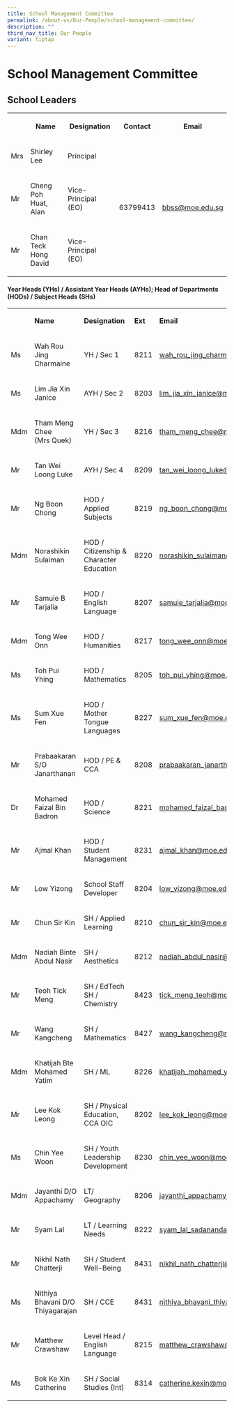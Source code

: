 ```yaml
---
title: School Management Committee
permalink: /about-us/Our-People/school-management-committee/
description: ""
third_nav_title: Our People
variant: tiptap
---
```

<h1>School Management Committee</h1>
<h2>School Leaders</h2>
<table style="minWidth: 125px">
<colgroup>
<col>
<col>
<col>
<col>
<col>
</colgroup>
<tbody>
<tr>
<th rowspan="1" colspan="1">
<p></p>
</th>
<th rowspan="1" colspan="1">
<p>Name</p>
</th>
<th rowspan="1" colspan="1">
<p>Designation</p>
</th>
<th rowspan="1" colspan="1">
<p>Contact</p>
</th>
<th rowspan="1" colspan="1">
<p>Email</p>
</th>
</tr>
<tr>
<td rowspan="1" colspan="1">
<p>Mrs</p>
</td>
<td rowspan="1" colspan="1">
<p>Shirley Lee</p>
</td>
<td rowspan="1" colspan="1">
<p>Principal</p>
</td>
<td rowspan="3" colspan="1">
<p>63799413</p>
</td>
<td rowspan="3" colspan="1">
<p><a href="mailto:bbss@moe.edu.sg" rel="noopener noreferrer nofollow" target="">bbss@moe.edu.sg</a>
</p>
</td>
</tr>
<tr>
<td rowspan="1" colspan="1">
<p>Mr</p>
</td>
<td rowspan="1" colspan="1">
<p>Cheng Poh Huat, Alan</p>
</td>
<td rowspan="1" colspan="1">
<p>Vice-Principal (EO)</p>
</td>
</tr>
<tr>
<td rowspan="1" colspan="1">
<p>Mr</p>
</td>
<td rowspan="1" colspan="1">
<p>Chan Teck Hong David</p>
</td>
<td rowspan="1" colspan="1">
<p>Vice-Principal (EO)</p>
</td>
</tr>
</tbody>
</table>
<h4>Year Heads (YHs) / Assistant Year Heads (AYHs); Head of Departments (HODs) / Subject Heads (SHs)</h4>
<table style="minWidth: 125px">
<colgroup>
<col>
<col>
<col>
<col>
<col>
</colgroup>
<tbody>
<tr>
<td rowspan="1" colspan="1">
<p></p>
</td>
<td rowspan="1" colspan="1">
<p><strong>Name</strong>
</p>
</td>
<td rowspan="1" colspan="1">
<p><strong>Designation</strong>
</p>
</td>
<td rowspan="1" colspan="1">
<p><strong>Ext</strong>
</p>
</td>
<td rowspan="1" colspan="1">
<p><strong>Email</strong>
</p>
</td>
</tr>
<tr>
<td rowspan="1" colspan="1">
<p>Ms</p>
</td>
<td rowspan="1" colspan="1">
<p>Wah Rou Jing Charmaine</p>
</td>
<td rowspan="1" colspan="1">
<p>YH / Sec 1</p>
</td>
<td rowspan="1" colspan="1">
<p>8211</p>
</td>
<td rowspan="1" colspan="1">
<p><a href="mailto:wah_rou_jing_charmaine@moe.edu.sg" rel="noopener noreferrer nofollow" target="_blank">wah_rou_jing_charmaine@moe.edu.sg</a>
</p>
</td>
</tr>
<tr>
<td rowspan="1" colspan="1">
<p>Ms</p>
</td>
<td rowspan="1" colspan="1">
<p>Lim Jia Xin Janice</p>
</td>
<td rowspan="1" colspan="1">
<p>AYH / Sec 2</p>
</td>
<td rowspan="1" colspan="1">
<p>8203</p>
</td>
<td rowspan="1" colspan="1">
<p><a href="mailto:lim_jia_xin_janice@moe.edu.sg" rel="noopener noreferrer nofollow" target="_blank">lim_jia_xin_janice@moe.edu.sg</a>
</p>
</td>
</tr>
<tr>
<td rowspan="1" colspan="1">
<p>Mdm</p>
</td>
<td rowspan="1" colspan="1">
<p>Tham Meng Chee
<br>(Mrs Quek)</p>
</td>
<td rowspan="1" colspan="1">
<p>YH / Sec 3</p>
</td>
<td rowspan="1" colspan="1">
<p>8216</p>
</td>
<td rowspan="1" colspan="1">
<p><a href="mailto:tham_meng_chee@moe.edu.sg" rel="noopener noreferrer nofollow" target="_blank">tham_meng_chee@moe.edu.sg</a>
</p>
</td>
</tr>
<tr>
<td rowspan="1" colspan="1">
<p>Mr</p>
</td>
<td rowspan="1" colspan="1">
<p>Tan Wei Loong Luke</p>
</td>
<td rowspan="1" colspan="1">
<p>AYH / Sec 4</p>
</td>
<td rowspan="1" colspan="1">
<p>8209</p>
</td>
<td rowspan="1" colspan="1">
<p><a href="mailto:tan_wei_loong_luke@moe.edu.sg" rel="noopener noreferrer nofollow" target="_blank">tan_wei_loong_luke@moe.edu.sg</a>
</p>
</td>
</tr>
<tr>
<td rowspan="1" colspan="1">
<p>Mr</p>
</td>
<td rowspan="1" colspan="1">
<p>Ng Boon Chong</p>
</td>
<td rowspan="1" colspan="1">
<p>HOD / Applied Subjects</p>
</td>
<td rowspan="1" colspan="1">
<p>8219</p>
</td>
<td rowspan="1" colspan="1">
<p><a href="mailto:ng_boon_chong@moe.edu.sg" rel="noopener noreferrer nofollow" target="_blank">ng_boon_chong@moe.edu.sg</a>
</p>
</td>
</tr>
<tr>
<td rowspan="1" colspan="1">
<p>Mdm</p>
</td>
<td rowspan="1" colspan="1">
<p>Norashikin Sulaiman</p>
</td>
<td rowspan="1" colspan="1">
<p>HOD / Citizenship &amp; Character Education</p>
</td>
<td rowspan="1" colspan="1">
<p>8220</p>
</td>
<td rowspan="1" colspan="1">
<p><a href="mailto:norashikin_sulaiman@moe.edu.sg" rel="noopener noreferrer nofollow" target="_blank">norashikin_sulaiman@moe.edu.sg</a>
</p>
</td>
</tr>
<tr>
<td rowspan="1" colspan="1">
<p>Mr</p>
</td>
<td rowspan="1" colspan="1">
<p>Samuie B Tarjalia</p>
</td>
<td rowspan="1" colspan="1">
<p>HOD / English Language</p>
</td>
<td rowspan="1" colspan="1">
<p>8207</p>
</td>
<td rowspan="1" colspan="1">
<p><a href="mailto:samuie_tarjalia@moe.edu.sg" rel="noopener noreferrer nofollow" target="_blank">samuie_tarjalia@moe.edu.sg</a>
</p>
</td>
</tr>
<tr>
<td rowspan="1" colspan="1">
<p>Mdm</p>
</td>
<td rowspan="1" colspan="1">
<p>Tong Wee Onn</p>
</td>
<td rowspan="1" colspan="1">
<p>HOD / Humanities</p>
</td>
<td rowspan="1" colspan="1">
<p>8217</p>
</td>
<td rowspan="1" colspan="1">
<p><a href="mailto:tong_wee_onn@moe.edu.sg" rel="noopener noreferrer nofollow" target="_blank">tong_wee_onn@moe.edu.sg</a>
</p>
</td>
</tr>
<tr>
<td rowspan="1" colspan="1">
<p>Ms</p>
</td>
<td rowspan="1" colspan="1">
<p>Toh Pui Yhing</p>
</td>
<td rowspan="1" colspan="1">
<p>HOD / Mathematics</p>
</td>
<td rowspan="1" colspan="1">
<p>8205</p>
</td>
<td rowspan="1" colspan="1">
<p><a href="mailto:toh_pui_yhing@moe.edu.sg" rel="noopener noreferrer nofollow" target="_blank">toh_pui_yhing@moe.edu.sg</a>
</p>
</td>
</tr>
<tr>
<td rowspan="1" colspan="1">
<p>Ms</p>
</td>
<td rowspan="1" colspan="1">
<p>Sum Xue Fen</p>
</td>
<td rowspan="1" colspan="1">
<p>HOD / Mother Tongue Languages</p>
</td>
<td rowspan="1" colspan="1">
<p>8227</p>
</td>
<td rowspan="1" colspan="1">
<p><a href="mailto:sum_xue_fen@moe.edu.sg" rel="noopener noreferrer nofollow" target="_blank">sum_xue_fen@moe.edu.sg</a>
</p>
</td>
</tr>
<tr>
<td rowspan="1" colspan="1">
<p>Mr</p>
</td>
<td rowspan="1" colspan="1">
<p>Prabaakaran S/O Janarthanan</p>
</td>
<td rowspan="1" colspan="1">
<p>HOD / PE &amp; CCA</p>
</td>
<td rowspan="1" colspan="1">
<p>8208</p>
</td>
<td rowspan="1" colspan="1">
<p><a href="mailto:prabaakaran_janarthanan@moe.edu.sg" rel="noopener noreferrer nofollow" target="_blank">prabaakaran_janarthanan@moe.edu.sg</a>
</p>
</td>
</tr>
<tr>
<td rowspan="1" colspan="1">
<p>Dr</p>
</td>
<td rowspan="1" colspan="1">
<p>Mohamed Faizal Bin Badron</p>
</td>
<td rowspan="1" colspan="1">
<p>HOD / Science</p>
</td>
<td rowspan="1" colspan="1">
<p>8221</p>
</td>
<td rowspan="1" colspan="1">
<p><a href="mailto:mohamed_faizal_badron@moe.edu.sg" rel="noopener noreferrer nofollow" target="_blank">mohamed_faizal_badron@moe.edu.sg</a>
</p>
</td>
</tr>
<tr>
<td rowspan="1" colspan="1">
<p>Mr</p>
</td>
<td rowspan="1" colspan="1">
<p>Ajmal Khan</p>
</td>
<td rowspan="1" colspan="1">
<p>HOD / Student Management</p>
</td>
<td rowspan="1" colspan="1">
<p>8231</p>
</td>
<td rowspan="1" colspan="1">
<p><a href="mailto:ajmal_khan@moe.edu.sg" rel="noopener noreferrer nofollow" target="_blank">ajmal_khan@moe.edu.sg</a>
</p>
</td>
</tr>
<tr>
<td rowspan="1" colspan="1">
<p>Mr</p>
</td>
<td rowspan="1" colspan="1">
<p>Low Yizong</p>
</td>
<td rowspan="1" colspan="1">
<p>School Staff Developer</p>
</td>
<td rowspan="1" colspan="1">
<p>8204</p>
</td>
<td rowspan="1" colspan="1">
<p><a href="mailto:low_yizong@moe.edu.sg" rel="noopener noreferrer nofollow" target="_blank">low_yizong@moe.edu.sg</a>
</p>
</td>
</tr>
<tr>
<td rowspan="1" colspan="1">
<p>Mr</p>
</td>
<td rowspan="1" colspan="1">
<p>Chun Sir Kin</p>
</td>
<td rowspan="1" colspan="1">
<p>SH / Applied Learning</p>
</td>
<td rowspan="1" colspan="1">
<p>8210</p>
</td>
<td rowspan="1" colspan="1">
<p><a href="mailto:chun_sir_kin@moe.edu.sg" rel="noopener noreferrer nofollow" target="_blank">chun_sir_kin@moe.edu.sg</a>
</p>
</td>
</tr>
<tr>
<td rowspan="1" colspan="1">
<p>Mdm</p>
</td>
<td rowspan="1" colspan="1">
<p>Nadiah Binte Abdul Nasir</p>
</td>
<td rowspan="1" colspan="1">
<p>SH / Aesthetics</p>
</td>
<td rowspan="1" colspan="1">
<p>8212</p>
</td>
<td rowspan="1" colspan="1">
<p><a href="mailto:nadiah_abdul_nasir@moe.edu.sg" rel="noopener noreferrer nofollow" target="_blank">nadiah_abdul_nasir@moe.edu.sg</a>
</p>
</td>
</tr>
<tr>
<td rowspan="1" colspan="1">
<p>Mr</p>
</td>
<td rowspan="1" colspan="1">
<p>Teoh Tick Meng</p>
</td>
<td rowspan="1" colspan="1">
<p>SH / EdTech
<br>SH / Chemistry</p>
</td>
<td rowspan="1" colspan="1">
<p>8423</p>
</td>
<td rowspan="1" colspan="1">
<p><a href="mailto:tick_meng_teoh@moe.edu.sg" rel="noopener noreferrer nofollow" target="_blank">tick_meng_teoh@moe.edu.sg</a>
</p>
</td>
</tr>
<tr>
<td rowspan="1" colspan="1">
<p>Mr</p>
</td>
<td rowspan="1" colspan="1">
<p>Wang Kangcheng</p>
</td>
<td rowspan="1" colspan="1">
<p>SH / Mathematics</p>
</td>
<td rowspan="1" colspan="1">
<p>8427</p>
</td>
<td rowspan="1" colspan="1">
<p><a href="mailto:wang_kangcheng@moe.edu.sg" rel="noopener noreferrer nofollow" target="_blank">wang_kangcheng@moe.edu.sg</a>
</p>
</td>
</tr>
<tr>
<td rowspan="1" colspan="1">
<p>Mdm</p>
</td>
<td rowspan="1" colspan="1">
<p>Khatijah Bte Mohamed Yatim</p>
</td>
<td rowspan="1" colspan="1">
<p>SH / ML</p>
</td>
<td rowspan="1" colspan="1">
<p>8226</p>
</td>
<td rowspan="1" colspan="1">
<p><a href="mailto:khatijah_mohamed_yatim@moe.edu.sg" rel="noopener noreferrer nofollow" target="_blank">khatijah_mohamed_yatim@moe.edu.sg</a>
</p>
</td>
</tr>
<tr>
<td rowspan="1" colspan="1">
<p>Mr</p>
</td>
<td rowspan="1" colspan="1">
<p>Lee Kok Leong</p>
</td>
<td rowspan="1" colspan="1">
<p>SH / Physical Education, CCA OIC</p>
</td>
<td rowspan="1" colspan="1">
<p>8202</p>
</td>
<td rowspan="1" colspan="1">
<p><a href="mailto:lee_kok_leong@moe.edu.sg" rel="noopener noreferrer nofollow" target="_blank">lee_kok_leong@moe.edu.sg</a>
</p>
</td>
</tr>
<tr>
<td rowspan="1" colspan="1">
<p>Ms</p>
</td>
<td rowspan="1" colspan="1">
<p>Chin Yee Woon</p>
</td>
<td rowspan="1" colspan="1">
<p>SH / Youth Leadership Development</p>
</td>
<td rowspan="1" colspan="1">
<p>8230</p>
</td>
<td rowspan="1" colspan="1">
<p><a href="mailto:chin_yee_woon@moe.edu.sg" rel="noopener noreferrer nofollow" target="_blank">chin_yee_woon@moe.edu.sg</a>
</p>
</td>
</tr>
<tr>
<td rowspan="1" colspan="1">
<p>Mdm</p>
</td>
<td rowspan="1" colspan="1">
<p>Jayanthi D/O Appachamy</p>
</td>
<td rowspan="1" colspan="1">
<p>LT/ Geography</p>
</td>
<td rowspan="1" colspan="1">
<p>8206</p>
</td>
<td rowspan="1" colspan="1">
<p><a href="mailto:jayanthi_appachamy@moe.edu.sg" rel="noopener noreferrer nofollow" target="_blank">jayanthi_appachamy@moe.edu.sg</a>
</p>
</td>
</tr>
<tr>
<td rowspan="1" colspan="1">
<p>Mr</p>
</td>
<td rowspan="1" colspan="1">
<p>Syam Lal</p>
</td>
<td rowspan="1" colspan="1">
<p>LT / Learning Needs</p>
</td>
<td rowspan="1" colspan="1">
<p>8222</p>
</td>
<td rowspan="1" colspan="1">
<p><a href="mailto:syam_lal_sadanandan@moe.edu.sg" rel="noopener noreferrer nofollow" target="_blank">syam_lal_sadanandan@moe.edu.sg</a>
</p>
</td>
</tr>
<tr>
<td rowspan="1" colspan="1">
<p>Mr</p>
</td>
<td rowspan="1" colspan="1">
<p>Nikhil Nath Chatterji</p>
</td>
<td rowspan="1" colspan="1">
<p>SH / Student Well-Being</p>
</td>
<td rowspan="1" colspan="1">
<p>8431</p>
</td>
<td rowspan="1" colspan="1">
<p><a href="mailto:nikhil_nath_chatterji@moe.edu.sg" rel="noopener noreferrer nofollow" target="_blank">nikhil_nath_chatterji@moe.edu.sg</a>
</p>
</td>
</tr>
<tr>
<td rowspan="1" colspan="1">
<p>Ms</p>
</td>
<td rowspan="1" colspan="1">
<p>Nithiya Bhavani D/O Thiyagarajan</p>
</td>
<td rowspan="1" colspan="1">
<p>SH / CCE</p>
</td>
<td rowspan="1" colspan="1">
<p>8431</p>
</td>
<td rowspan="1" colspan="1">
<p><a href="mailto:nithiya_bhavani_thiyagarajan@moe.edu.sg" rel="noopener noreferrer nofollow" target="_blank">nithiya_bhavani_thiyagarajan@moe.edu.sg</a>
</p>
</td>
</tr>
<tr>
<td rowspan="1" colspan="1">
<p>Mr</p>
</td>
<td rowspan="1" colspan="1">
<p>Matthew Crawshaw</p>
</td>
<td rowspan="1" colspan="1">
<p>Level Head / English Language</p>
</td>
<td rowspan="1" colspan="1">
<p>8215</p>
</td>
<td rowspan="1" colspan="1">
<p><a href="mailto:matthew_crawshaw@moe.edu.sg" rel="noopener noreferrer nofollow" target="_blank">matthew_crawshaw@moe.edu.sg</a>
</p>
</td>
</tr>
<tr>
<td rowspan="1" colspan="1">
<p>Ms</p>
</td>
<td rowspan="1" colspan="1">
<p>Bok Ke Xin Catherine</p>
</td>
<td rowspan="1" colspan="1">
<p>SH / Social Studies (Int)</p>
</td>
<td rowspan="1" colspan="1">
<p>8314</p>
</td>
<td rowspan="1" colspan="1">
<p><a href="mailto:catherine.kexin@moe.edu.sg" rel="noopener noreferrer nofollow" target="_blank">catherine.kexin@moe.edu.sg</a>
</p>
</td>
</tr>
</tbody>
</table>
<p></p>